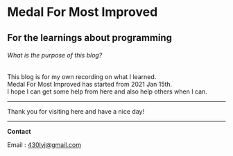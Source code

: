 Medal For Most Improved
=======================
For the learnings about programming
------------

###### What is the purpose of this blog?
This blog is for my own recording on what I learned.    
Medal For Most Improved has started from 2021 Jan 15th.    
I hope I can get some help from here and also help others when I can.
***
Thank you for visiting here and have a nice day!
***

**Contact**   

Email : <430lyj@gmail.com>

